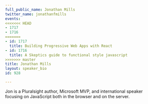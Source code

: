 ```yaml
---
full_public_name: Jonathan Mills
twitter_name: jonathanfmills
events:
<<<<<<< HEAD
- 1717
- 1716
=======
- id: 1717
  title: Building Progressive Web Apps with React
- id: 1716
  title: A Skeptics guide to functional style javascript
>>>>>>> master
title: Jonathan Mills
layout: speaker_bio
id: 928

---
```

Jon is a Pluralsight author, Microsoft MVP, and international speaker focusing on JavaScript both in the browser and on the server.  